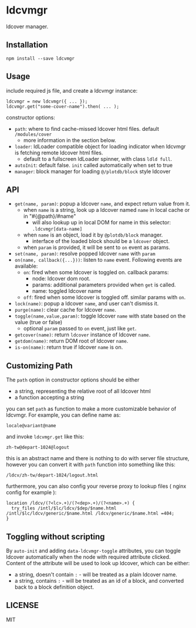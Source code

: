 # ldcvmgr

ldcover manager.


## Installation

    npm install --save ldcvmgr


## Usage

include required js file, and create a ldcvmgr instance:

    ldcvmgr = new ldcvmgr({ ... });
    ldcvmgr.get("some-cover-name").then( ... );


constructor options:

 - `path`: where to find cache-missed ldcover html files. default `/modules/cover`
   - more information in the section below.
 - `loader`: ldLoader compatible object for loading indicator when ldcvmgr is fetching remote ldcover html files.
   - default to a fullscreen ldLoader spinner, with class `ldld full`.
 - `autoInit`: default false. `init` called automatically when set to true
 - `manager`: block manager for loading `@/plotdb/block` style ldcover


## API

 - `get(name, param)`: popup a ldcover `name`, and expect return value from it.
   - when `name` is a string, look up a ldcover named `name` in local cache or in "#{@path}/#name"
     - will also lookup up in local DOM for name in this selector: `.ldcvmgr[data-name]`
   - when `name` is an object, load it by `@plotdb/block` manager.
     - interface of the loaded block should be a `ldcover` object.
   - when `param` is provided, it will be sent to `on` event as params.
 - `set(name, param)`: resolve popped ldcover `name` with `param`
 - `on(name, callback({...}))`: listen to `name` event. Following events are available:
   - `on`: fired when some ldcover is toggled on. callback params:
     - node: ldcover dom root.
     - params: additional parameters provided when `get` is called.
     - name: toggled ldcover name
   - `off`: fired when some ldcover is toggled off. similar params with `on`.
 - `lock(name)`: popup a ldcover `name`, and user can't dismiss it.
 - `purge(name)`: clear cache for ldcover `name`.
 - `toggle(name,value,param)`: toggle ldcover `name` with state based on the value (true or false)
   - optional `param` passed to `on` event, just like `get`.
 - `getcover(name)`: return `ldcover` instance of ldcover `name`.
 - `getdom(name)`: return DOM root of ldcover `name`.
 - `is-on(name)`: return true if ldcover `name` is on.


## Customizing Path

The `path` option in constructor options should be either

 - a string, representing the relative root of all ldcover html
 - a function accepting a string

you can set `path` as function to make a more customizable behavior of ldcvmgr. For example, you can define name as:

    locale@variant@name

and invoke `ldcvmgr.get` like this:

    zh-tw@depart-1024@logout


this is an abstract name and there is nothing to do with server file structure, however you can convert it with `path` function into something like this:

    /ldcv/zh-tw/depart-1024/logout.html

furthermore, you can also config your reverse proxy to lookup files ( nginx config for example ):

    location /ldcv/(?<lc>.+)/(?<dep>.+)/(?<name>.+) {
      try_files /intl/$lc/ldcv/$dep/$name.html /intl/$lc/ldcv/generic/$name.html /ldcv/generic/$name.html =404;
    }


## Toggling without scripting

By `auto-init` and adding `data-ldcvmgr-toggle` attributes, you can toggle ldcover automatically when the node with required attribute clicked. Content of the attribute will be used to look up ldcover, which can be either:

 - a string, doesn't contain `:` - will be treated as a plain ldcover name.
 - a string, contains `:` - will be treated as an id of a block, and converted back to a block definition object.


## LICENSE

MIT
